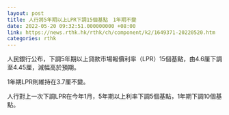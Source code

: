 ```yaml
---
layout: post
title: 人行將5年期以上LPR下調15個基點　1年期不變
date: 2022-05-20 09:32:51.000000000 +08:00
link: https://news.rthk.hk/rthk/ch/component/k2/1649371-20220520.htm
categories: rthk
---
```


人民銀行公布，下調5年期以上貸款市場報價利率（LPR）15個基點，由4.6厘下調至4.45厘，減幅高於預期。

1年期LPR則維持在3.7厘不變。

人行對上一次下調LPR在今年1月，5年期以上利率下調5個基點，1年期下調10個基點。
